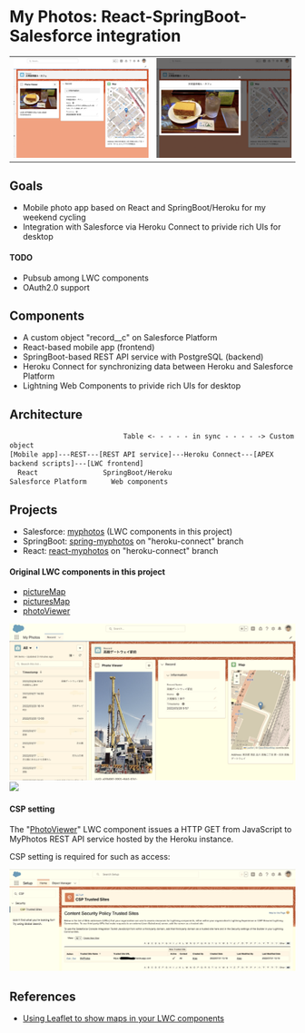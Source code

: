 # My Photos: React-SpringBoot-Salesforce integration

<table>
  <tr>
    <td valign="top"><img src="./doc/Bunmeido.png"/></td>
    <td valign="top"><img src="./doc/Bunmeido2.png"/></td>
  </tr>
</table>

## Goals

- Mobile photo app based on React and SpringBoot/Heroku for my weekend cycling
- Integration with Salesforce via Heroku Connect to privide rich UIs for desktop

#### TODO

- Pubsub among LWC components 
- OAuth2.0 support

## Components

- A custom object "record__c" on Salesforce Platform
- React-based mobile app (frontend)
- SpringBoot-based REST API service with PostgreSQL (backend)
- Heroku Connect for synchronizing data between Heroku and Salesforce Platform
- Lightning Web Components to privide rich UIs for desktop

## Architecture

```
                            Table <- - - - - in sync - - - - -> Custom object
[Mobile app]---REST---[REST API service]---Heroku Connect---[APEX backend scripts]---[LWC frontend]
  React                SpringBoot/Heroku                     Salesforce Platform      Web components

```

## Projects

- Salesforce: [myphotos](./myphotos) (LWC components in this project)
- SpringBoot: [spring-myphotos](https://github.com/araobp/spring-myphotos) on "heroku-connect" branch
- React: [react-myphotos](https://github.com/araobp/react-myphotos) on "heroku-connect" branch

#### Original LWC components in this project

- [pictureMap](./myphotos/force-app/main/default/lwc/pictureMap)
- [picturesMap](./myphotos/force-app/main/default/lwc/picturesMap)
- [photoViewer](./myphotos/force-app/main/default/lwc/photoViewer)

<img src="./doc/RecordPage.png" width="700px">

<img src="./doc/Tressa.png" width="700px">

#### CSP setting

The "[PhotoViewer](./myphotos/force-app/main/default/lwc/photoViewer)" LWC component issues a HTTP GET from JavaScript to MyPhotos REST API service hosted by the Heroku instance.

CSP setting is required for such as access:

<img src="./doc/CSP.png" width="900px">

## References
- [Using Leaflet to show maps in your LWC components](https://sonneiltech.com/2021/01/using-leaflet-to-show-maps-in-your-lwc-components/)

